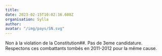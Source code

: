 ```yaml
---
title: 
date: 2023-02-15T10:02:16.608Z
organisation: Sylla
author: 
avatar: "/img/pays/SN.svg"
---
```


Non à la violation de la Constitution##. Pas de 3eme candidature. Respectons ces combattants tombés en 2011-2012 pour la même cause. 